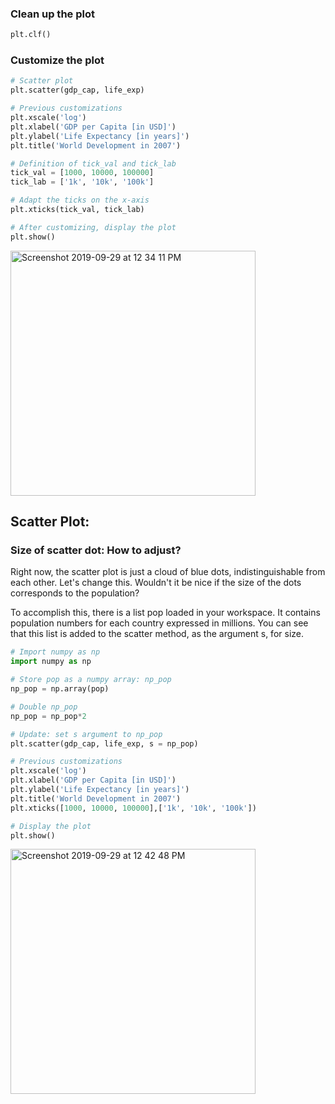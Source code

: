 ### Clean up the plot
```Python
plt.clf()
```

### Customize the plot
```Python
# Scatter plot
plt.scatter(gdp_cap, life_exp)

# Previous customizations
plt.xscale('log') 
plt.xlabel('GDP per Capita [in USD]')
plt.ylabel('Life Expectancy [in years]')
plt.title('World Development in 2007')

# Definition of tick_val and tick_lab
tick_val = [1000, 10000, 100000]
tick_lab = ['1k', '10k', '100k']

# Adapt the ticks on the x-axis
plt.xticks(tick_val, tick_lab)

# After customizing, display the plot
plt.show()
```
<img width="392" alt="Screenshot 2019-09-29 at 12 34 11 PM" src="https://user-images.githubusercontent.com/47073386/65826331-8633a400-e2b5-11e9-9d09-cecefcfccc10.png">

## Scatter Plot:

### Size of scatter dot: How to adjust?

Right now, the scatter plot is just a cloud of blue dots, indistinguishable from each other. Let's change this. Wouldn't it be nice if the size of the dots corresponds to the population?

To accomplish this, there is a list pop loaded in your workspace. It contains population numbers for each country expressed in millions. You can see that this list is added to the scatter method, as the argument s, for size.

```Python
# Import numpy as np
import numpy as np

# Store pop as a numpy array: np_pop
np_pop = np.array(pop)

# Double np_pop
np_pop = np_pop*2

# Update: set s argument to np_pop
plt.scatter(gdp_cap, life_exp, s = np_pop)

# Previous customizations
plt.xscale('log') 
plt.xlabel('GDP per Capita [in USD]')
plt.ylabel('Life Expectancy [in years]')
plt.title('World Development in 2007')
plt.xticks([1000, 10000, 100000],['1k', '10k', '100k'])

# Display the plot
plt.show()
```
<img width="392" alt="Screenshot 2019-09-29 at 12 42 48 PM" src="https://user-images.githubusercontent.com/47073386/65826387-ab74e200-e2b6-11e9-9c22-8595196255a8.png">

